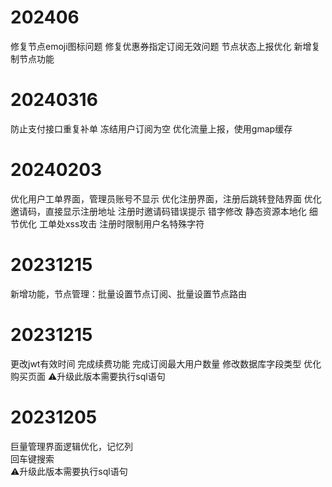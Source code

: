 # 202406
修复节点emoji图标问题
修复优惠券指定订阅无效问题
节点状态上报优化
新增复制节点功能

# 20240316
防止支付接口重复补单
冻结用户订阅为空
优化流量上报，使用gmap缓存

# 20240203
优化用户工单界面，管理员账号不显示
优化注册界面，注册后跳转登陆界面
优化邀请码，直接显示注册地址
注册时邀请码错误提示
错字修改
静态资源本地化
细节优化
工单处xss攻击
注册时限制用户名特殊字符


# 20231215 
新增功能，节点管理：批量设置节点订阅、批量设置节点路由

# 20231215 
更改jwt有效时间
完成续费功能
完成订阅最大用户数量
修改数据库字段类型
优化购买页面
⚠️升级此版本需要执行sql语句

# 20231205  
巨量管理界面逻辑优化，记忆列  
回车键搜索  
⚠️升级此版本需要执行sql语句  

